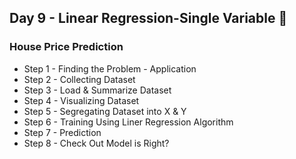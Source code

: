 ## Day 9 - Linear Regression-Single Variable 🎀

### House Price Prediction 

- Step 1 - Finding the Problem - Application
- Step 2 - Collecting Dataset
- Step 3 - Load & Summarize Dataset
- Step 4 - Visualizing Dataset
- Step 5 - Segregating Dataset into X & Y
- Step 6 - Training Using Liner Regression Algorithm
- Step 7 - Prediction
- Step 8 - Check Out Model is Right?